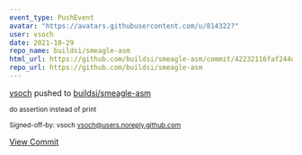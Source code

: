 ```yaml
---
event_type: PushEvent
avatar: "https://avatars.githubusercontent.com/u/814322?"
user: vsoch
date: 2021-10-29
repo_name: buildsi/smeagle-asm
html_url: https://github.com/buildsi/smeagle-asm/commit/42232116faf244d08d637fc26bce1f564563801b
repo_url: https://github.com/buildsi/smeagle-asm
---
```


<a href='https://github.com/vsoch' target='_blank'>vsoch</a> pushed to <a href='https://github.com/buildsi/smeagle-asm' target='_blank'>buildsi/smeagle-asm</a>

<small>do assertion instead of print

Signed-off-by: vsoch <vsoch@users.noreply.github.com></small>

<a href='https://github.com/buildsi/smeagle-asm/commit/42232116faf244d08d637fc26bce1f564563801b' target='_blank'>View Commit</a>